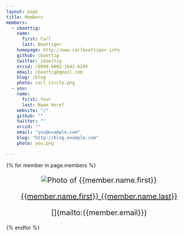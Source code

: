 ```yaml
---
layout: page
title: Members
members: 
  - cboettig:
    name:
      first: Carl 
      last: Boettiger
    homepage: http://www.carlboettiger.info
    github: cboettig
    twitter: cboettig
    orcid: /0000-0002-1642-628X
    email: cboettig@gmail.com
    blog: /blog
    photo: carl_circle.png
  - you:
    name:
      first: Your
      last: Name Here?
    website: "/"
    github: ""
    twitter: ""
    orcid: "" 
    email: "you@example.com"
    blog: "http://blog.example.com" 
    photo: you.png

---
```


{% for member in page.members %}

<div  class="col-md-4"
 prefix="schema: http://schema.org/Person#" 
 typeof="foaf:Person schema:Person" 
 about="{{member.homepage}}"
 style="font-size:20px; text-align:center;">

<p>
<img property="foaf:depiction" src="assets/img/{{member.photo}}" alt="Photo of {{member.name.first}}"/></p>
<p>
<a property="foaf:homepage schema:url" 
  href="{{member.homepage}}"><span
  property="foaf:name"><span 
  property="foaf:givenName">{{member.name.first}}</span> <span
  property="foaf:familyName">{{member.name.last}}</span></span></a></p>
<p class="socialicons">
  [<i class="fa fa-envelope"></i>](mailto:{{member.email}}) 
  <a rel="foaf:account" href="https://twitter.com/{{member.twitter}}"><i class="fa fa-twitter"></i></a> 
  <a rel="foaf:account" href="https://github.com/{{member.github}}"><i class="fa fa-github"></i></a>
  <a rel="http://purl.org/spar/datacite/orcid" href="https://orcid.org/{{member.orcid}}"<i class="ai ai-orcid"></i></a>
  <a rel="foaf:weblog" type="application/atom+xml" href="{{member.blog}}"><i class="fa fa-rss"></i></a></p>

</div>

{% endfor %}

